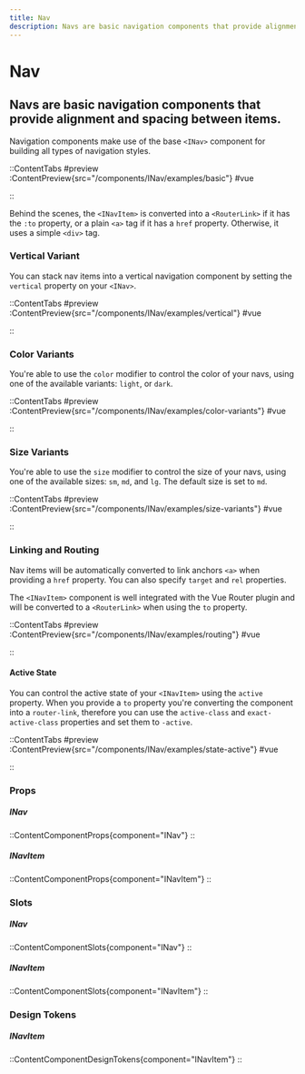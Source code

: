 ```yaml
---
title: Nav
description: Navs are basic navigation components that provide alignment and spacing between items.
---
```


# Nav
## Navs are basic navigation components that provide alignment and spacing between items.

Navigation components make use of the base `<INav>` component for building all types of navigation styles. 

::ContentTabs
#preview
:ContentPreview{src="/components/INav/examples/basic"}
#vue
<!-- Autodocs{src="@inkline/inkline/components/INav/examples/basic.raw.vue" lang="vue"} -->
::

Behind the scenes, the `<INavItem>` is converted into a `<RouterLink>` if it has the `:to` property, or a plain `<a>` tag if it has a `href` property. Otherwise, it uses a simple `<div>` tag.

### Vertical Variant
You can stack nav items into a vertical navigation component by setting the `vertical` property on your `<INav>`.

::ContentTabs
#preview
:ContentPreview{src="/components/INav/examples/vertical"}
#vue
<!-- Autodocs{src="@inkline/inkline/components/INav/examples/vertical.raw.vue" lang="vue"} -->
::

### Color Variants
You're able to use the `color` modifier to control the color of your navs, using one of the available variants: `light`, or `dark`. 

::ContentTabs
#preview
:ContentPreview{src="/components/INav/examples/color-variants"}
#vue
<!-- Autodocs{src="@inkline/inkline/components/INav/examples/color-variants.raw.vue" lang="vue"} -->
::

### Size Variants
You're able to use the `size` modifier to control the size of your navs, using one of the available sizes: `sm`, `md`, and `lg`. The default size is set to `md`.

::ContentTabs
#preview
:ContentPreview{src="/components/INav/examples/size-variants"}
#vue
<!-- Autodocs{src="@inkline/inkline/components/INav/examples/size-variants.raw.vue" lang="vue"} -->
::

### Linking and Routing
Nav items will be automatically converted to link anchors `<a>` when providing a `href` property. You can also specify `target` and `rel` properties.

The `<INavItem>` component is well integrated with the Vue Router plugin and will be converted to a `<RouterLink>` when using the `to` property.

::ContentTabs
#preview
:ContentPreview{src="/components/INav/examples/routing"}
#vue
<!-- Autodocs{src="@inkline/inkline/components/INav/examples/routing.raw.vue" lang="vue"} -->
::

#### Active State

You can control the active state of your `<INavItem>` using the `active` property. When you provide a `to` property you're converting the component into a `router-link`, therefore you can use the `active-class` and `exact-active-class` properties and set them to `-active`.

::ContentTabs
#preview
:ContentPreview{src="/components/INav/examples/state-active"}
#vue
<!-- Autodocs{src="@inkline/inkline/components/INav/examples/state-active.raw.vue" lang="vue"} -->
::

### Props
##### INav
::ContentComponentProps{component="INav"}
::
##### INavItem
::ContentComponentProps{component="INavItem"}
::

### Slots
##### INav
::ContentComponentSlots{component="INav"}
::
##### INavItem
::ContentComponentSlots{component="INavItem"}
::

### Design Tokens
##### INavItem
::ContentComponentDesignTokens{component="INavItem"}
::
